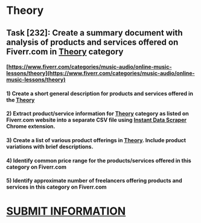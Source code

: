 # Theory
## Task [232]: Create a summary document with analysis of products and services offered on Fiverr.com in [Theory](https://www.fiverr.com/categories/music-audio/online-music-lessons/theory) category
#### [https://www.fiverr.com/categories/music-audio/online-music-lessons/theory](https://www.fiverr.com/categories/music-audio/online-music-lessons/theory)
#### 1) Create a short general description for products and services offered in the [Theory](https://www.fiverr.com/categories/music-audio/online-music-lessons/theory)
#### 2) Extract product/service information for [Theory](https://www.fiverr.com/categories/music-audio/online-music-lessons/theory) category as listed on Fiverr.com website into a separate CSV file using [Instant Data Scraper](https://chrome.google.com/webstore/detail/instant-data-scraper/ofaokhiedipichpaobibbnahnkdoiiah) Chrome extension.
#### 3) Create a list of various product offerings in [Theory](https://www.fiverr.com/categories/music-audio/online-music-lessons/theory). Include product variations with brief descriptions.
#### 4) Identify common price range for the products/services offered in this category on Fiverr.com
#### 5) Identify approximate number of freelancers offering products and services in this category on Fiverr.com

# [SUBMIT INFORMATION](https://forms.office.com/r/8AEKjkLxKG)
